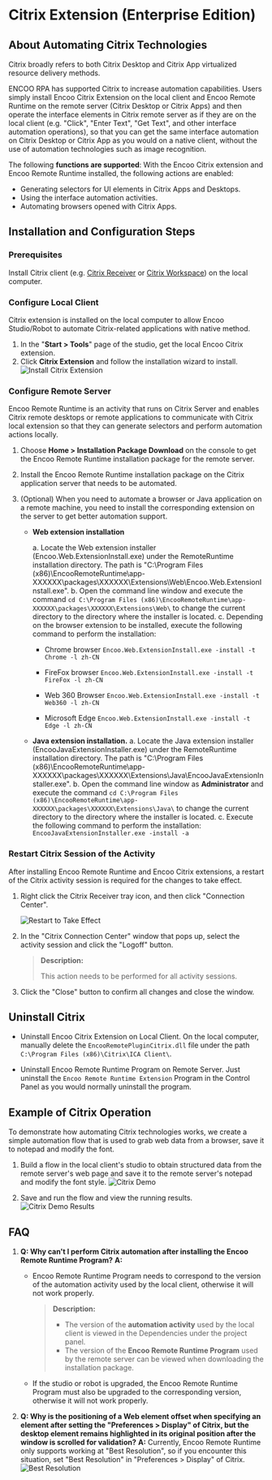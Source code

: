 # Citrix Extension (Enterprise Edition)

## About Automating Citrix Technologies

Citrix broadly refers to both Citrix Desktop and Citrix App virtualized resource delivery methods.

ENCOO RPA has supported Citrix to increase automation capabilities. Users simply install Encoo Citrix Extension on the local client and Encoo Remote Runtime on the remote server (Citrix Desktop or Citrix Apps) and then operate the interface elements in Citrix remote server as if they are on the local client (e.g. "Click", "Enter Text", "Get Text", and other interface automation operations), so that you can get the same interface automation on Citrix Desktop or Citrix App as you would on a native client, without the use of automation technologies such as image recognition.

The following **functions are supported**: With the Encoo Citrix extension and Encoo Remote Runtime installed, the following actions are enabled:

- Generating selectors for UI elements in Citrix Apps and Desktops.
- Using the interface automation activities.
- Automating browsers opened with Citrix Apps.

## Installation and Configuration Steps

### Prerequisites

Install Citrix client (e.g. [Citrix Receiver](https://www.citrix.com/downloads/citrix-receiver/) or [Citrix Workspace](https://www.citrix.com/downloads/workspace-app/)) on the local computer.

### Configure Local Client

Citrix extension is installed on the local computer to allow Encoo Studio/Robot to automate Citrix-related applications with native method.

1. In the "**Start > Tools**" page of the studio, get the local Encoo Citrix extension.
2. Click **Citrix Extension** and follow the installation wizard to install.
   ![Install Citrix Extension](https://docimages.blob.core.chinacloudapi.cn/images/EnglishDocumentImage/tool20210430.png)

### Configure Remote Server

Encoo Remote Runtime is an activity that runs on Citrix Server and enables Citrix remote desktops or remote applications to communicate with Citrix local extension so that they can generate selectors and perform automation actions locally.

1. Choose **Home > Installation Package Download** on the console to get the Encoo Remote Runtime installation package for the remote server.

2. Install the Encoo Remote Runtime installation package on the Citrix application server that needs to be automated.

3. (Optional) When you need to automate a browser or Java application on a remote machine, you need to install the corresponding extension on the server to get better automation support.
   
   - **Web extension installation**
     
     a. Locate the Web extension installer (Encoo.Web.ExtensionInstall.exe) under the RemoteRuntime installation directory. The path is "C:\\Program Files (x86)\\EncooRemoteRuntime\\app-XXXXXX\\packages\\XXXXXX\\Extensions\\Web\\Encoo.Web.ExtensionInstall.exe". b. Open the command line window and execute the command `cd C:\Program Files (x86)\EncooRemoteRuntime\app-XXXXXX\packages\XXXXXX\Extensions\Web\` to change the current directory to the directory where the installer is located. c. Depending on the browser extension to be installed, execute the following command to perform the installation:
     
     - Chrome browser `Encoo.Web.ExtensionInstall.exe -install -t Chrome -l zh-CN`
     
     - FireFox browser `Encoo.Web.ExtensionInstall.exe -install -t FireFox -l zh-CN`
     
     - Web 360 Browser `Encoo.Web.ExtensionInstall.exe -install -t Web360 -l zh-CN`
     
     - Microsoft Edge `Encoo.Web.ExtensionInstall.exe -install -t Edge -l zh-CN`
   
   - **Java extension installation.** a. Locate the Java extension installer (EncooJavaExtensionInstaller.exe) under the RemoteRuntime installation directory. The path is "C:\\Program Files (x86)\\EncooRemoteRuntime\\app-XXXXXX\\packages\\XXXXXX\\Extensions\\Java\\EncooJavaExtensionInstaller.exe". b. Open the command line window as **Administrator** and execute the command `cd C:\Program Files (x86)\EncooRemoteRuntime\app-XXXXXX\packages\XXXXXX\Extensions\Java\` to change the current directory to the directory where the installer is located. c. Execute the following command to perform the installation: `EncooJavaExtensionInstaller.exe -install -a`

### Restart Citrix Session of the Activity

After installing Encoo Remote Runtime and Encoo Citrix extensions, a restart of the Citrix activity session is required for the changes to take effect.

1. Right click the Citrix Receiver tray icon, and then click "Connection Center".
   
    ![Restart to Take Effect](https://docimages.blob.core.chinacloudapi.cn/images/Studio/Extensions/citrixreceiver20210107.png)

2. In the "Citrix Connection Center" window that pops up, select the activity session and click the "Logoff" button.
   
    > **Description:**
    > 
    > This action needs to be performed for all activity sessions.

3. Click the "Close" button to confirm all changes and close the window.

## Uninstall Citrix

- Uninstall Encoo Citrix Extension on Local Client. On the local computer, manually delete the `EncooRemotePluginCitrix.dll` file under the path `C:\Program Files (x86)\Citrix\ICA Client\`.

- Uninstall Encoo Remote Runtime Program on Remote Server. Just uninstall the `Encoo Remote Runtime Extension` Program in the Control Panel as you would normally uninstall the program.

## Example of Citrix Operation

To demonstrate how automating Citrix technologies works, we create a simple automation flow that is used to grab web data from a browser, save it to notepad and modify the font.

1. Build a flow in the local client's studio to obtain structured data from the remote server's web page and save it to the remote server's notepad and modify the font style.
    ![Citrix Demo](https://docimages.blob.core.chinacloudapi.cn/images/Studio/Extensions/citrixdemo20210108.png)

2. Save and run the flow and view the running results.
    ![Citrix Demo Results](https://docimages.blob.core.chinacloudapi.cn/images/Studio/Extensions/citrixdemoresult20210108.png)

## FAQ

1. **Q: Why can't I perform Citrix automation after installing the Encoo Remote Runtime Program?** **A:**
   
   - Encoo Remote Runtime Program needs to correspond to the version of the automation activity used by the local client, otherwise it will not work properly.
     
     > **Description:**
     > 
     > - The version of the **automation activity** used by the local client is viewed in the Dependencies under the project panel.
     > - The version of the **Encoo Remote Runtime Program** used by the remote server can be viewed when downloading the installation package.
   
   - If the studio or robot is upgraded, the Encoo Remote Runtime Program must also be upgraded to the corresponding version, otherwise it will not work properly.

2. **Q: Why is the positioning of a Web element offset when specifying an element after setting the "Preferences > Display" of Citrix, but the desktop element remains highlighted in its original position after the window is scrolled for validation?** **A:** Currently, Encoo Remote Runtime only supports working at "Best Resolution", so if you encounter this situation, set "Best Resolution" in "Preferences > Display" of Citrix.
    ![Best Resolution](https://docimages.blob.core.chinacloudapi.cn/images/Studio/Extensions/citrixproblem20210108.png)